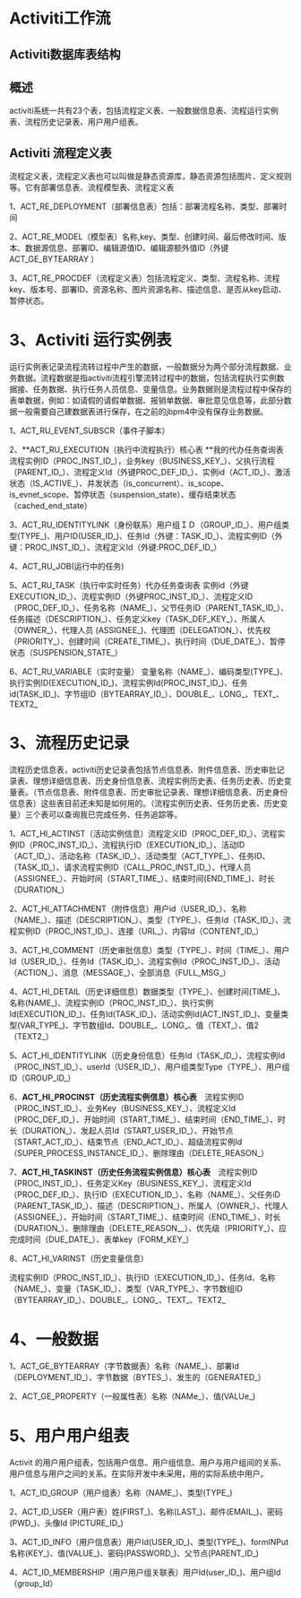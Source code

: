# Activiti工作流

## Activiti数据库表结构

## 概述

activiti系统一共有23个表，包括流程定义表、一般数据信息表、流程运行实例表、流程历史记录表、用户用户组表。

## Activiti 流程定义表

流程定义表，流程定义表也可以叫做是静态资源库，静态资源包括图片、定义规则等。它有部署信息表、流程模型表、流程定义表

1、ACT\_RE\_DEPLOYMENT（部署信息表）包括：部署流程名称、类型、部署时间

2、ACT\_RE\_MODEL（模型表）名称,key、类型、创建时间、最后修改时间、版本、数据源信息、部署ID、编辑源值ID、编辑源额外值ID（外键ACT\_GE\_BYTEARRAY ）

3、ACT\_RE\_PROCDEF（流程定义表）包括流程定义、类型、流程名称、流程key、版本号、部署ID、资源名称、图片资源名称、描述信息、是否从key启动、暂停状态。

# 3、Activiti 运行实例表

运行实例表记录流程流转过程中产生的数据，一般数据分为两个部分流程数据、业务数据。流程数据是指activiti流程引擎流转过程中的数据，包括流程执行实例数据接、任务数据、执行任务人员信息、变量信息。业务数据则是流程过程中保存的表单数据，例如：如请假的请假单数据、报销单数据、审批意见信息等，此部分数据一般需要自己建数据表进行保存，在之前的jbpm4中没有保存业务数据。

1、ACT\_RU\_EVENT\_SUBSCR（事件子脚本）

2、**ACT\_RU\_EXECUTION（执行中流程执行）核心表 **我的代办任务查询表　流程实例ID（PROC\_INST\_ID\_），业务key（BUSINESS\_KEY\_）、父执行流程（PARENT\_ID\_）、流程定义Id（外键PROC\_DEF\_ID\_）、实例id（ACT\_ID\_）、激活状态（IS\_ACTIVE\_）、并发状态（is\_concurrent）、is\_scope、is\_evnet\_scope、暂停状态（suspension\_state）、缓存结束状态（cached\_end\_state）

3、ACT\_RU\_IDENTITYLINK（身份联系）用户组ＩＤ（GROUP\_ID\_）、用户组类型\(TYPE\_\)、用户ID\(USER\_ID\_\)、任务Id（外键：TASK\_ID\_）、流程实例ID（外键：PROC\_INST\_ID\_）、流程定义Id（外键:PROC\_DEF\_ID\_）

4、ACT\_RU\_JOB\(运行中的任务\)

5、ACT\_RU\_TASK（执行中实时任务）代办任务查询表 实例id（外键EXECUTION\_ID\_）、流程实例ID（外键PROC\_INST\_ID\_）、流程定义ID（PROC\_DEF\_ID\_）、任务名称（NAME\_）、父节任务ID（PARENT\_TASK\_ID\_）、任务描述（DESCRIPTION\_）、任务定义key（TASK\_DEF\_KEY\_）、所属人（OWNER\_）、代理人员 \(ASSIGNEE\_\)、代理团（DELEGATION\_）、优先权（PRIORITY\_）、创建时间（CREATE\_TIME\_）、执行时间（DUE\_DATE\_）、暂停状态（SUSPENSION\_STATE\_）

6、ACT\_RU\_VARIABLE（实时变量） 变量名称（NAME\_）、编码类型\(TYPE\_\)、执行实例ID\(EXECUTION\_ID\_\)、流程实例Id\(PROC\_INST\_ID\_\)、任务id\(TASK\_ID\_\)、字节组ID（BYTEARRAY\_ID\_）、DOUBLE\_、LONG\_、TEXT\_、TEXT2\_

# 3、流程历史记录

流程历史信息表，activiti历史记录表包括节点信息表、附件信息表、历史审批记录表、理想详细信息表、历史身份信息表、流程实例历史表、任务历史表、历史变量表。（节点信息表、附件信息表、历史审批记录表、理想详细信息表、历史身份信息表）这些表目前还未知是如何用的。（流程实例历史表、任务历史表、历史变量）三个表可以查询我已完成任务、任务追踪等。

1、ACT\_HI\_ACTINST（活动实例信息）流程定义ID（PROC\_DEF\_ID\_）、流程实例ID（PROC\_INST\_ID\_）、流程执行ID（EXECUTION\_ID\_）、活动ID（ACT\_ID\_）、活动名称（TASK\_ID\_）、活动类型（ACT\_TYPE\_）、任务ID、（TASK\_ID\_）、请求流程实例ID（CALL\_PROC\_INST\_ID\_）、代理人员（ASSIGNEE\_）、开始时间（START\_TIME\_）、结束时间\(END\_TIME\_\)、时长（DURATION\_）

2、ACT\_HI\_ATTACHMENT（附件信息）用户id（USER\_ID\_）、名称（NAME\_）、描述（DESCRIPTION\_）、类型（TYPE\_）、任务Id（TASK\_ID\_）、流程实例ID（PROC\_INST\_ID\_）、连接（URL\_）、内容Id（CONTENT\_ID\_）

3、ACT\_HI\_COMMENT（历史审批信息）类型（TYPE\_）、时间（TIME\_）、用户Id（USER\_ID\_）、任务Id（TASK\_ID\_）、流程实例Id（PROC\_INST\_ID\_）、活动（ACTION\_）、消息（MESSAGE\_）、全部消息（FULL\_MSG\_）

4、ACT\_HI\_DETAIL（历史详细信息）数据类型（TYPE\_）、创建时间\(TIME\_\)、名称\(NAME\_\)、流程实例ID（PROC\_INST\_ID\_）、执行实例Id\(EXECUTION\_ID\_\)、任务Id\(TASK\_ID\_\)、活动实例Id\(ACT\_INST\_ID\_\)、变量类型\(VAR\_TYPE\_\)、字节数组Id、DOUBLE\_、LONG\_、值（TEXT\_）、值2（TEXT2\_）

5、ACT\_HI\_IDENTITYLINK（历史身份信息）任务Id（TASK\_ID\_）、流程实例Id（PROC\_INST\_ID\_）、userId（USER\_ID\_）、用户组类型Type（TYPE\_）、用户组ID（GROUP\_ID\_）

6、**ACT\_HI\_PROCINST（历史流程实例信息）核心表**　流程实例ID（PROC\_INST\_ID\_）、业务Key（BUSINESS\_KEY\_）、流程定义Id（PROC\_DEF\_ID\_）、开始时间（START\_TIME\_）、结束时间（END\_TIME\_）、时长（DURATION\_）、发起人员Id（START\_USER\_ID\_）、开始节点（START\_ACT\_ID\_）、结束节点（END\_ACT\_ID\_）、超级流程实例Id（SUPER\_PROCESS\_INSTANCE\_ID\_）、删除理由（DELETE\_REASON\_）

7、**ACT\_HI\_TASKINST（历史任务流程实例信息）核心表**　流程实例ID（PROC\_INST\_ID\_）、任务定义Key（BUSINESS\_KEY\_）、流程定义Id（PROC\_DEF\_ID\_）、执行ID（EXECUTION\_ID\_）、名称（NAME\_）、父任务iD（PARENT\_TASK\_ID\_）、描述（DESCRIPTION\_）、所属人（OWNER\_）、代理人（ASSIGNEE\_）、开始时间（START\_TIME\_）、结束时间（END\_TIME\_）、时长（DURATION\_）、删除理由（DELETE\_REASON\_\_）、优先级（PRIORITY\_）、应完成时间（DUE\_DATE\_）、表单key（FORM\_KEY\_）

8、ACT\_HI\_VARINST（历史变量信息）

流程实例ID（PROC\_INST\_ID\_）、执行ID（EXECUTION\_ID\_）、任务Id、名称（NAME\_）、变量（TASK\_ID\_）、类型（VAR\_TYPE\_）、字节数组ID（BYTEARRAY\_ID\_）、DOUBLE\_、LONG\_、TEXT\_、TEXT2\_

# 4、一般数据

1、ACT\_GE\_BYTEARRAY（字节数据表）名称（NAME\_）、部署Id（DEPLOYMENT\_ID\_）、字节数据（BYTES\_）、发生的（GENERATED\_）

2、ACT\_GE\_PROPERTY（一般属性表）名称（NAMe\_）、值\(VALUe\_\)

# 5、用户用户组表

Activit 的用户用户组表，包括用户信息、用户组信息、用户与用户组间的关系、用户信息与用户之间的关系。在实际开发中未采用，用的实际系统中用户。

1、ACT\_ID\_GROUP（用户组表）名称（NAME\_）、类型\(TYPE\_\)

2、ACT\_ID\_USER（用户表）姓\(FIRST\_\)、名称\(LAST\_\)、邮件\(EMAIL\_\)、密码\(PWD\_\)、头像Id \(PICTURE\_ID\_\)

3、ACT\_ID\_INFO（用户信息表）用户Id\(USER\_ID\_\)、类型\(TYPE\_\)、formINPut名称\(KEY\_\)、值\(VALUE\_\)、密码\(PASSWORD\_\)、父节点\(PARENT\_ID\_\)

4、ACT\_ID\_MEMBERSHIP（用户用户组关联表）用户Id\(user\_ID\_\)、用户组Id（group\_Id）

#### 



